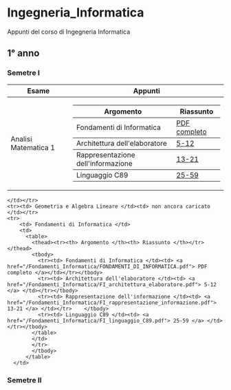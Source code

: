 # Ingegneria_Informatica
Appunti del corso di Ingegneria Informatica

## 1° anno
### Semetre I  
<table>
  <thead>
    <tr>
        <th> Esame </th>
        <th> Appunti </th>
    </tr>
  </thead>
    <tr><td> Analisi Matematica 1 </td><td>
          <table>
           <thead><tr><th> Argomento </th><th> Riassunto </th></tr></thead>
           <tbody>
             <tr><td> Fondamenti di Informatica </td><td> <a href="/Fondamenti_Informatica/FONDAMENTI_DI_INFORMATICA.pdf"> PDF completo </a></td></tr></tbody>
             <tr><td> Architettura dell'elaboratore </td><td> <a href="/Fondamenti_Informatica/FI_architettura_elaboratore.pdf"> 5-12 </a> </td></tr></tbody>
             <tr><td> Rappresentazione dell'informazione </td><td> <a href="/Fondamenti_Informatica/FI_rappresentazione_informazione.pdf"> 13-21 </a> </td></tr>    </tbody>
             <tr><td> Linguaggio C89 </td><td> <a href="/Fondamenti_Informatica/FI_linguaggio_C89.pdf"> 25-59 </a> </td></tr></tbody>
           </table>
           </td>
           </tr>
           </tbody>
         </table>      
    
    
    </td></tr>
    <tr><td> Geometria e Algebra Lineare </td><td> non ancora caricato </td></tr>
    <tr>
        <td> Fondamenti di Informatica </td>
        <td> 
          <table>
            <thead><tr><th> Argomento </th><th> Riassunto </th></tr></thead>
            <tbody>
              <tr><td> Fondamenti di Informatica </td><td> <a href="/Fondamenti_Informatica/FONDAMENTI_DI_INFORMATICA.pdf"> PDF completo </a></td></tr></tbody>
              <tr><td> Architettura dell'elaboratore </td><td> <a href="/Fondamenti_Informatica/FI_architettura_elaboratore.pdf"> 5-12 </a> </td></tr></tbody>
              <tr><td> Rappresentazione dell'informazione </td><td> <a href="/Fondamenti_Informatica/FI_rappresentazione_informazione.pdf"> 13-21 </a> </td></tr>    </tbody>
              <tr><td> Linguaggio C89 </td><td> <a href="/Fondamenti_Informatica/FI_linguaggio_C89.pdf"> 25-59 </a> </td></tr></tbody>
            </table>
            </td>
            </tr>
            </tbody>
          </table> 
      </td>
  </tr>
</table>

### Semetre II
